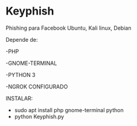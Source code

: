 # Keyphish
Phishing para Facebook Ubuntu, Kali linux, Debian


Depende de:

-PHP

-GNOME-TERMINAL

-PYTHON 3

-NGROK CONFIGURADO


INSTALAR:

- sudo apt install php gnome-terminal python
- python Keyphish.py
